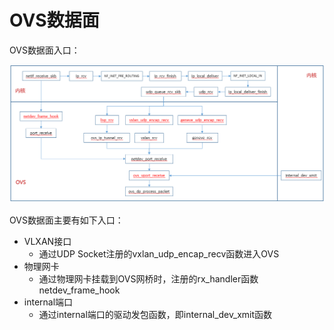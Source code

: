 # OVS数据面

OVS数据面入口：

![datapath](images/datapath.png "datapath")


OVS数据面主要有如下入口：

* VLXAN接口
  * 通过UDP Socket注册的vxlan_udp_encap_recv函数进入OVS
* 物理网卡
  * 通过物理网卡挂载到OVS网桥时，注册的rx_handler函数netdev_frame_hook
* internal端口
  * 通过internal端口的驱动发包函数，即internal_dev_xmit函数
